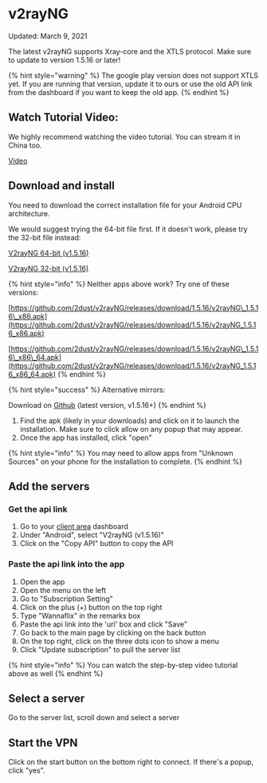 # v2rayNG

Updated: March 9, 2021

The latest v2rayNG supports Xray-core and the XTLS protocol. Make sure to update to version 1.5.16 or later!

{% hint style="warning" %}
The google play version does not support XTLS yet. If you are running that version, update it to ours or use the old API link from the dashboard if you want to keep the old app.
{% endhint %}

## Watch Tutorial Video:

We highly recommend watching the video tutorial. You can stream it in China too.

[Video](https://watch.cloudflarestream.com/7461e3fd68eb477e395064ccdcf6caa8)

## Download and install

You need to download the correct installation file for your Android CPU architecture.

We would suggest trying the 64-bit file first. If it doesn't work, please try the 32-bit file instead:

[V2rayNG 64-bit \(v1.5.16\)](https://wannaflix.com/dl.php?type=d&id=31)

[V2rayNG 32-bit \(v1.5.16\)](https://wannaflix.com/dl.php?type=d&id=32)

{% hint style="info" %}
Neither apps above work? Try one of these versions: 

[https://github.com/2dust/v2rayNG/releases/download/1.5.16/v2rayNG\_1.5.16\_x86.apk](https://github.com/2dust/v2rayNG/releases/download/1.5.16/v2rayNG_1.5.16_x86.apk)

[https://github.com/2dust/v2rayNG/releases/download/1.5.16/v2rayNG\_1.5.16\_x86\_64.apk](https://github.com/2dust/v2rayNG/releases/download/1.5.16/v2rayNG_1.5.16_x86_64.apk)
{% endhint %}

{% hint style="success" %}
Alternative mirrors:

Download on [Github](https://github.com/2dust/v2rayNG/releases) \(latest version, v1.5.16+\)
{% endhint %}

1. Find the apk \(likely in your downloads\) and click on it to launch the installation. Make sure to click allow on any popup that may appear.
2. Once the app has installed, click "open"

{% hint style="info" %}
You may need to allow apps from "Unknown Sources" on your phone for the installation to complete. 
{% endhint %}

## Add the servers

### Get the api link

1. Go to your [client area](https://wannaflix.com/clientarea.php) dashboard
2. Under "Android", select "V2rayNG \(v1.5.16\)"
3. Click on the "Copy API" button to copy the API

### Paste the api link into the app

1. Open the app 
2. Open the menu on the left
3. Go to "Subscription Setting"
4. Click on the plus \(+\) button on the top right
5. Type "Wannaflix" in the remarks box
6. Paste the api link into the 'url' box and click "Save"
7. Go back to the main page by clicking on the back button
8. On the top right, click on the three dots icon to show a menu
9. Click "Update subscription" to pull the server list

{% hint style="info" %}
You can watch the step-by-step video tutorial above as well
{% endhint %}

## Select a server

Go to the server list, scroll down and select a server 

## Start the VPN

Click on the start button on the bottom right to connect. If there's a popup, click "yes".

